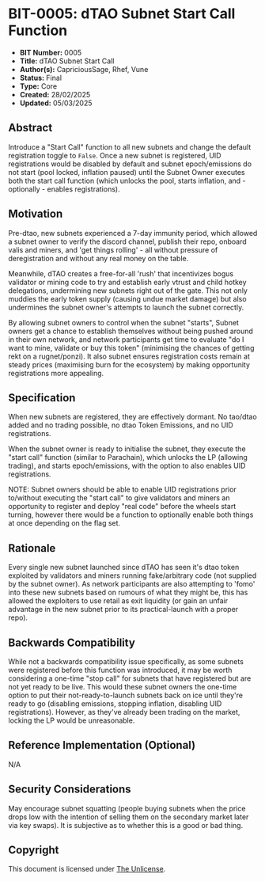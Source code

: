 # BIT-0005: dTAO Subnet Start Call Function

- **BIT Number:** 0005
- **Title:** dTAO Subnet Start Call
- **Author(s):** CapriciousSage, Rhef, Vune
- **Status:** Final
- **Type:** Core
- **Created:** 28/02/2025
- **Updated:** 05/03/2025

## Abstract

Introduce a "Start Call" function to all new subnets and change the default registration toggle to `False`. Once a new subnet is registered, UID registrations would be disabled by default and subnet epoch/emissions do not start (pool locked, inflation paused) until the Subnet Owner executes both the start call function (which unlocks the pool, starts inflation, and - optionally - enables registrations).

## Motivation

Pre-dtao, new subnets experienced a 7-day immunity period, which allowed a subnet owner to verify the discord channel, publish their repo, onboard valis and miners, and 'get things rolling' - all without pressure of deregistration and without any real money on the table.

Meanwhile, dTAO creates a free-for-all 'rush' that incentivizes bogus validator or mining code to try and establish early vtrust and child hotkey delegations, undermining new subnets right out of the gate. This not only muddies the early token supply (causing undue market damage) but also undermines the subnet owner's attempts to launch the subnet correctly.

By allowing subnet owners to control when the subnet "starts", Subnet owners get a chance to establish themselves without being pushed around in their own network, and network participants get time to evaluate "do I want to mine, validate or buy this token" (minimising the chances of getting rekt on a rugnet/ponzi). It also subnet ensures registration costs remain at steady prices (maximising burn for the ecosystem) by making opportunity registrations more appealing.

## Specification

When new subnets are registered, they are effectively dormant. No tao/dtao added and no trading possible, no dtao Token Emissions, and no UID registrations.

When the subnet owner is ready to initialise the subnet, they execute the "start call" function (similar to Parachain), which unlocks the LP (allowing trading), and starts epoch/emissions, with the option to also enables UID registrations.

NOTE: Subnet owners should be able to enable UID registrations prior to/without executing the "start call" to give validators and miners an opportunity to register and deploy "real code" before the wheels start turning, however there would be a function to optionally enable both things at once depending on the flag set.

## Rationale

Every single new subnet launched since dTAO has seen it's dtao token exploited by validators and miners running fake/arbitrary code (not supplied by the subnet owner). As network participants are also attempting to 'fomo' into these new subnets based on rumours of what they might be, this has allowed the exploiters to use retail as exit liquidity (or gain an unfair advantage in the new subnet prior to its practical-launch with a proper repo).

## Backwards Compatibility

While not a backwards compatibility issue specifically, as some subnets were registered before this function was introduced, it may be worth considering a one-time "stop call" for subnets that have registered but are not yet ready to be live. This would these subnet owners the one-time option to put their not-ready-to-launch subnets back on ice until they're ready to go (disabling emissions, stopping inflation, disabling UID registrations). However, as they've already been trading on the market, locking the LP would be unreasonable.

## Reference Implementation (Optional)

N/A

## Security Considerations

May encourage subnet squatting (people buying subnets when the price drops low with the intention of selling them on the secondary market later via key swaps). It is subjective as to whether this is a good or bad thing.

## Copyright

This document is licensed under [The Unlicense](https://unlicense.org/).

